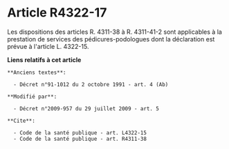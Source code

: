 # Article R4322-17

Les dispositions des articles R. 4311-38 à R. 4311-41-2 sont applicables à la prestation de services des pédicures-podologues
dont la déclaration est prévue à l'article L. 4322-15.

**Liens relatifs à cet article**

	**Anciens textes**:

	  - Décret n°91-1012 du 2 octobre 1991 - art. 4 (Ab)

	**Modifié par**:

	  - Décret n°2009-957 du 29 juillet 2009 - art. 5

	**Cite**:

	  - Code de la santé publique - art. L4322-15
	  - Code de la santé publique - art. R4311-38
